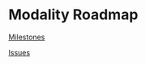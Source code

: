 # Modality Roadmap

[Milestones](https://github.com/modality-dev/modality-backlog/milestones)

[Issues](https://github.com/modality-dev/modality-backlog/issues)
